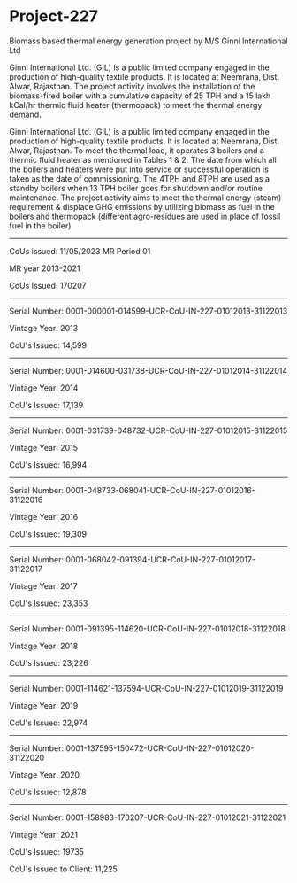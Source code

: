 # Project-227
Biomass based thermal energy generation project by M/S Ginni International Ltd

Ginni International Ltd. (GIL) is a public limited company engaged in the production of high-quality textile products. It is located at Neemrana, Dist. Alwar, Rajasthan. The project activity involves the installation of the biomass-fired boiler with a cumulative capacity of 25 TPH and a 15 lakh kCal/hr thermic fluid heater (thermopack) to meet the thermal energy demand.

Ginni International Ltd. (GIL) is a public limited company engaged in the production of high-quality
textile products. It is located at Neemrana, Dist. Alwar, Rajasthan. To meet the thermal load, it operates 3
boilers and a thermic fluid heater as mentioned in Tables 1 & 2. The date from which all the boilers and
heaters were put into service or successful operation is taken as the date of commissioning. The
4TPH and 8TPH are used as a standby boilers when 13 TPH boiler goes for shutdown and/or routine
maintenance.
The project activity aims to meet the thermal energy (steam) requirement & displace GHG emissions
by utilizing biomass as fuel in the boilers and thermopack (different agro-residues are used in place
of fossil fuel in the boiler)

______
CoUs issued: 11/05/2023
MR Period 01

MR year 2013-2021

CoUs Issued: 170207
______________

Serial Number: 0001-000001-014599-UCR-CoU-IN-227-01012013-31122013

Vintage Year: 2013

CoU's Issued: 14,599
_______________
Serial Number: 0001-014600-031738-UCR-CoU-IN-227-01012014-31122014

Vintage Year: 2014

CoU's Issued: 17,139
_______________
Serial Number: 0001-031739-048732-UCR-CoU-IN-227-01012015-31122015

Vintage Year: 2015

CoU's Issued: 16,994
____________
Serial Number: 0001-048733-068041-UCR-CoU-IN-227-01012016-31122016

Vintage Year: 2016

CoU's Issued: 19,309
________
Serial Number: 0001-068042-091394-UCR-CoU-IN-227-01012017-31122017

Vintage Year: 2017

CoU's Issued: 23,353
_____
Serial Number: 0001-091395-114620-UCR-CoU-IN-227-01012018-31122018

Vintage Year: 2018

CoU's Issued: 23,226
___________
Serial Number: 0001-114621-137594-UCR-CoU-IN-227-01012019-31122019

Vintage Year: 2019

CoU's Issued: 22,974
_________
Serial Number: 0001-137595-150472-UCR-CoU-IN-227-01012020-31122020

Vintage Year: 2020

CoU's Issued: 12,878
____________
Serial Number: 0001-158983-170207-UCR-CoU-IN-227-01012021-31122021

Vintage Year: 2021

CoU's Issued: 19735

CoU's Issued to Client: 11,225
